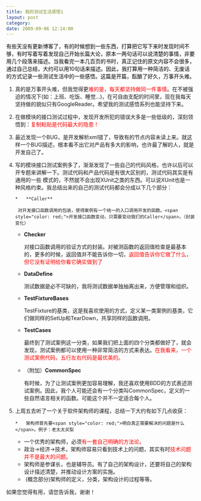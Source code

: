 ```yaml
---
title: 我的测试生活感悟1
layout: post
category: 
date: 2009-09-06 12:14:00
---
```


<div class="cnblogs_code"><span style="color: #000000;">有些天没有更新博客了，有的时候想到一些东西，打算把它写下来时发现时间不够，有时写着写着发现自己开始长篇大论，原本一两句话可以说清楚的事情，非要用几个段落来描述。当我看完一本几百页的书时，真正记住的原文内容不会很多，通过自己总结，大约可以用10句话来描述。因此，我打算用一种简洁的、无废话的方式记录一些测试生活中的一些感悟。这篇是开篇，酝酿了好久，万事开头难。</span></div>

<div>

1.  真的是万事开头难，但我觉得更<span style="color: red;">难的是，每天都坚持做同一件事情</span>。在不被强迫的情况下(如：上班、吃饭、睡觉...)，在可自由支配的时间里，现在我每天坚持做的貌似只有GoogleReader。希望我的测试感悟系列也能坚持下来。
2.  在做模块的接口测试过程中，发现开发所犯的错误大多是一些低级的，深刻领悟到：<span style="color: red;">复制粘贴是代码最大的隐患！</span>
3.  最近发现一个BUG，是开发解析xml错了，导致有的节点内容未读上来。就这样一个BUG描述，根本看不出它对产品有多大的影响，也许最了解的人，就是开发自己了。
4.  写的模块接口测试案例多了，渐渐发现了一些自己的代码风格，也许以后可以开专题来讲解一下。测试代码和产品代码是有很大区别的，测试代码其实是有通用的一些 模式的，不然就不会出现XUnit之类的东西。可以说XUnit也是一种风格约束。我总结出来的自己的测试代码都会分成以下几个部分：

        *   **Caller**

         对开发接口函数调用的包装，使得案例有一个统一的入口调用开发的函数。<span style="color: red;">开发接口函数变动，只需要变动我们的Caller</span>。（封装变化）

    *   **Checker**

         对接口函数调用的验证方式的封装。对被测函数的返回值检查是最基本的，更多的时候，返回值并不能告诉你一切，<span style="color: red;">返回值告诉你它做了什么，但它没有证明给你看它确实做到了</span>

    *   **DataDefine**

         测试数据是必不可缺的，我将测试数据单独抽离出来，方便管理和组织。

    *   **TestFixtureBases**

         TestFixture的基类，这是我喜欢使用的方式，定义某一类案例的基类，它们做同样的SetUp和TearDown，共享同样的函数调用。

    *   **TestCases**

         最终到了测试案例这一分类，如果我们把上面的四个分类都做好了，就会发现，测试案例都可以使用一种非常简洁的方式来表达。<span style="color: red;">在我看来，一个测试案例代码，五行左右代码是最优美的。</span>

    *   （附加）**CommonSpec**

         有时候，为了让测试案例更加容易理解，我还喜欢使用BDD的方式表述测试案例。因此，我个人可能还会有一个分类叫CommonSpec，定义的一些自然语言相关的函数。可能这个并不一定适合每个人。
5.  上周五去听了一个关于软件架构师的课程，总结一下大约有如下几点收获：

        *   架构师首先要<span style="color: red;">明白真正需要解决的问题是什么</span>。例子：老太太买梨
    *   一个优秀的架构师，必须<span style="color: red;">有一套自己明确的方法论。</span>
    *   政治-&gt;经济-&gt;技术，架构师容易只看到技术上的问题，其实有时<span style="color: red;">技术问题并不是最大的问题。</span>
    *   架构师是参谋长，也是辅导员。有了自己的架构设计，还要将自己的架构设计描述清楚，并推动设计方案的实施。
    *   &nbsp;(概念部分)架构师的定义，分类，架构设计的过程等等。
</div>
<div>

如果您觉得有用，请您告诉我，谢谢！</div>
